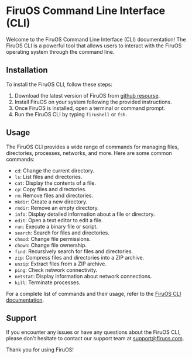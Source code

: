# FiruOS Command Line Interface (CLI)

Welcome to the FiruOS Command Line Interface (CLI) documentation! The FiruOS CLI is a powerful tool that allows users to interact with the FiruOS operating system through the command line.

## Installation

To install the FiruOS CLI, follow these steps:

1. Download the latest version of FiruOS from [github resourse](##).
2. Install FiruOS on your system following the provided instructions.
3. Once FiruOS is installed, open a terminal or command prompt.
4. Run the FiruOS CLI by typing `firushell` or `fsh`.

## Usage

The FiruOS CLI provides a wide range of commands for managing files, directories, processes, networks, and more. Here are some common commands:

- `cd`: Change the current directory.
- `ls`: List files and directories.
- `cat`: Display the contents of a file.
- `cp`: Copy files and directories.
- `rm`: Remove files and directories.
- `mkdir`: Create a new directory.
- `rmdir`: Remove an empty directory.
- `info`: Display detailed information about a file or directory.
- `edit`: Open a text editor to edit a file.
- `run`: Execute a binary file or script.
- `search`: Search for files and directories.
- `chmod`: Change file permissions.
- `chown`: Change file ownership.
- `find`: Recursively search for files and directories.
- `zip`: Compress files and directories into a ZIP archive.
- `unzip`: Extract files from a ZIP archive.
- `ping`: Check network connectivity.
- `netstat`: Display information about network connections.
- `kill`: Terminate processes.

For a complete list of commands and their usage, refer to the [FiruOS CLI documentation](doc/CLI).

## Support

If you encounter any issues or have any questions about the FiruOS CLI, please don't hesitate to contact our support team at support@firuos.com.

Thank you for using FiruOS!
